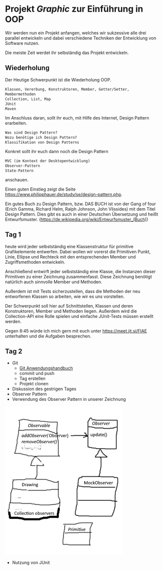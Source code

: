 # Projekt _**Graphic**_ zur Einführung in OOP

Wir werden nun ein Projekt anfangen, welches wir sukzessive alle drei parallel entwickeln und dabei verschiedene Techniken der Entwicklung von Software nutzen.

Die meiste Zeit werdet ihr selbständig das Projekt entwickeln.

## Wiederholung

Der Heutige Schwerpunkt ist die Wiederholung OOP.

    Klassen, Vererbung, Konstruktoren, Member, Getter/Setter, Membermethoden
    Collection, List, Map
    JUnit
    Maven

Im Anschluss daran, sollt ihr euch, mit Hilfe des Internet, Design Pattern erarbeiten.

    Was sind Design Pattern?
    Wozu benötige ich Design Pattern?
    Klassifikation von Design Patterns

Konkret sollt ihr euch dann noch die Design Pattern

    MVC (im Kontext der Desktopentwicklung)
    Observer-Pattern
    State-Pattern

anschauen.

Einen guten Einstieg zeigt die Seite https://www.philipphauer.de/study/se/design-pattern.php.

Ein gutes Buch zu Design Pattern, bzw. DAS BUCH ist von der Gang of four (Erich Gamma, Richard Helm, Ralph Johnson, John Vlissides) mit dem Titel Design Pattern. Dies gibt es auch in einer Deutschen Übersetzung und heißt Entwurfsmuster. (https://de.wikipedia.org/wiki/Entwurfsmuster_(Buch))

## Tag 1

heute wird jeder selbstständig eine Klassenstruktur für primitive Grafikelemente entwerfen. Dabei wollen wir vorerst die Primitiven Punkt, Linie, Ellipse und Rechteck mit den entsprechenden Member und Zugriffsmethoden entwickeln.

 

Anschließend entwirft jeder selbstständig eine Klasse, die Instanzen dieser Primitiven zu einer Zeichnung zusammenfasst. Diese Zeichnung benötigt natürlich auch sinnvolle Member und Methoden.

 

Außerdem ist mit Tests sicherzustellen, dass die Methoden der neu entworfenen Klassen so arbeiten, wie wir es uns vorstellen.

 

 

Der Schwerpunkt soll hier auf Schnittstellen, Klassen und deren Konstruktoren, Member und Methoden liegen. Außerdem wird die Collection-API eine Rolle spielen und einfache JUnit-Tests müssen erstellt werden.

 

 

Gegen 8:45 würde ich mich gern mit euch unter https://meet.jit.si/FIAE unterhalten und die Aufgaben besprechen.


## Tag 2

- Git
  - [Git Anwendungshandbuch](https://git-scm.com/book/de/v2)
  - commit und push
  - Tag erstellen
  - Projekt clonen
- Diskussion des gestrigen Tages
- Observer Pattern
- Verwendung des Observer Pattern in unserer Zeichnung

![Observer](images/observer-pattern.png "UML-Diagramm Observer")
- Nutzung von JUnit



